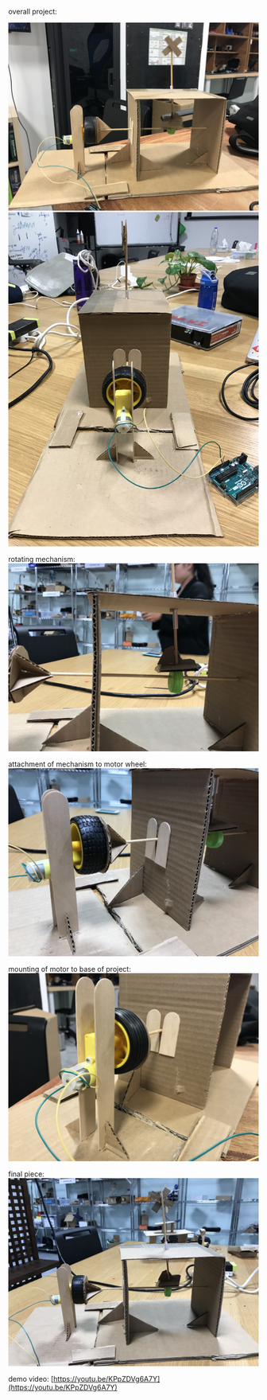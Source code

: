 overall project: 

![](images/IMG_1038.jpg)
![](images/IMG_1042.jpg)

rotating mechanism:
![](images/IMG_1043.jpg)

attachment of mechanism to motor wheel:
![](images/IMG_1044.jpg)

mounting of motor to base of project:
![](images/IMG_1039.jpg)

final piece:
![](images/IMG_1041.jpg)

demo video:
[https://youtu.be/KPpZDVg6A7Y](https://youtu.be/KPpZDVg6A7Y)
